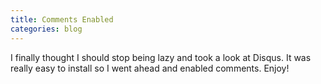 ```yaml
---
title: Comments Enabled
categories: blog
---
```


I finally thought I should stop being lazy and took a look at Disqus. It was
really easy to install so I went ahead and enabled comments. Enjoy!
